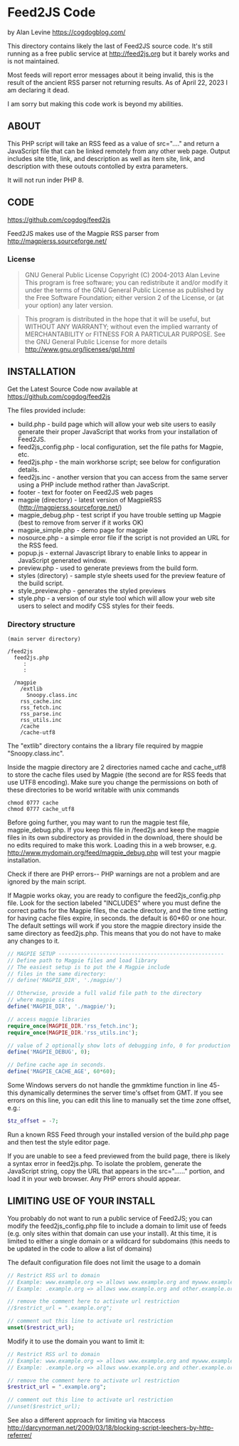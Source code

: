 Feed2JS Code
============
by Alan Levine https://cogdogblog.com/


This directory contains likely the last of Feed2JS source code. It's still running as a free public service at http://feed2js.org but it barely works and is not maintained. 

Most feeds will report error messages about it being invalid, this is the result of the ancient RSS parser not returning results. As of April 22, 2023 I am declaring it dead.


I am sorry but making this code work is beyond my abilities.

ABOUT
-----
This PHP script will take an RSS feed as a value of src="...." and return a JavaScript file that can be linked remotely from any other web page. Output includes site title, link, and description as well as item site, link, and description with these outouts contolled by extra parameters.

It will not run inder PHP 8.

CODE
----
https://github.com/cogdog/feed2js
 
Feed2JS makes use of the Magpie RSS parser from
http://magpierss.sourceforge.net/

### License
> GNU General Public License 
> Copyright (C) 2004-2013 Alan Levine
> This program is free software; you can redistribute it and/or
> modify it under the terms of the GNU General Public License
> as published by the Free Software Foundation; either version 2
> of the License, or (at your option) any later version.

> This program is distributed in the hope that it will be useful,
> but WITHOUT ANY WARRANTY; without even the implied warranty of
> MERCHANTABILITY or FITNESS FOR A PARTICULAR PURPOSE.  See the
> GNU General Public License for more details
> http://www.gnu.org/licenses/gpl.html

INSTALLATION
------------

Get the Latest Source Code now available at https://github.com/cogdog/feed2js

The files provided include:

*   build.php - build page which will allow your web site users to easily generate their proper JavaScript that works from your installation of Feed2JS.
*   feed2js_config.php - local configuration, set the file paths for Magpie, etc.
*   feed2js.php - the main workhorse script; see below for configuration details.
*   feed2js.inc - another version that you can access from the same server using a PHP include method rather than JavaScript.
*   footer - text for footer on Feed2JS web pages
*   magpie (directory) - latest version of MagpieRSS (http://magpierss.sourceforge.net/)
*   magpie_debug.php - test script if you have trouble setting up Magpie (best to remove from server if it works OK)
*   magpie_simple.php - demo page for magpie
*   nosource.php - a simple error file if the script is not provided an URL for the RSS feed.
*   popup.js - external Javascript library to enable links to appear in JavaScript generated window.
*   preview.php - used to generate previews from the build form.
*   styles (directory) - sample style sheets used for the preview feature of the build script.
*   style_preview.php - generates the styled previews
*   style.php - a version of our style tool which will allow your web site users to select and modify CSS styles for their feeds.


### Directory structure

```
(main server directory)

/feed2js
  feed2js.php
     :
     :

  /magpie
	/extlib  
	  Snoopy.class.inc
	rss_cache.inc
	rss_fetch.inc
	rss_parse.inc
	rss_utils.inc
	/cache
	/cache-utf8
```
	
The "extlib" directory contains the a library file required by magpie "Snoopy.class.inc".

Inside the magpie directory are 2 directories named cache and cache_utf8 to store the cache files used by Magpie (the second are for RSS feeds that use UTF8 encoding). Make sure you change the permissions on both of these directories to be world writable with unix commands 

```
chmod 0777 cache  
chmod 0777 cache_utf8
```
	
Before going further, you may want to run the magpie test file, magpie_debug.php. If you keep this file in  /feed2js and keep the magpie files in its own subdirectory as provided in the download, there should be no edits required to make this work. Loading this in a web browser, e.g. http://www.mydomain.org/feed/magpie_debug.php will test your magpie installation.

Check if there are PHP errors-- PHP warnings are not a problem and are ignored by the main script.

If Magpie works okay, you are ready to configure the feed2js_config.php file. Look for the section labeled "INCLUDES" where you must define the correct paths for the Magpie files, the cache directory, and the time setting for having cache files expire, in seconds. the default is 60*60 or one hour. The default settings will work if you store the magpie directory inside the same directory as feed2js.php. This means that you do not have to make any changes to it.

```php
// MAGPIE SETUP ----------------------------------------------------
// Define path to Magpie files and load library
// The easiest setup is to put the 4 Magpie include
// files in the same directory:
// define('MAGPIE_DIR', './magpie/')

// Otherwise, provide a full valid file path to the directory
// where magpie sites
define('MAGPIE_DIR', './magpie/');

// access magpie libraries
require_once(MAGPIE_DIR.'rss_fetch.inc');
require_once(MAGPIE_DIR.'rss_utils.inc');

// value of 2 optionally show lots of debugging info, 0 for production
define('MAGPIE_DEBUG', 0);

// Define cache age in seconds.
define('MAGPIE_CACHE_AGE', 60*60);
```

Some Windows servers do not handle the gmmktime function in line 45- this dynamically determines the server time's offset from GMT. If you see errors on this line, you can edit this line to manually set the time zone offset, e.g.:
```php
$tz_offset = -7;
```
 
Run a known RSS Feed through your installed version of the build.php page and then test the style editor page.

If you are unable to see a feed previewed from the build page, there is likely a syntax error in feed2js.php. To isolate the problem, generate the JavaScript string, copy the URL that appears in the src="......" portion, and load it in your web browser. Any PHP errors should appear.

LIMITING USE OF YOUR INSTALL
----------------------------

You probably do not want to run a public service of Feed2JS; you can modify the feed2js_config.php file to include a domain to limit use of feeds (e.g. only sites within that domain can use your install). At this time, it is limited to either a single domain or a wildcard for subdomains (this needs to be updated in the code to allow a list of domains)

The default configuration file does not limit the usage to a domain

```php
// Restrict RSS url to domain
// Example: www.example.org => allows www.example.org and mywww.example.org
// Example: .example.org => allows www.example.org and other.example.org

// remove the comment here to activate url restriction
//$restrict_url = ".example.org";

// comment out this line to activate url restriction
unset($restrict_url);
```

Modify it to use the domain you want to limit it:

```php
// Restrict RSS url to domain
// Example: www.example.org => allows www.example.org and mywww.example.org
// Example: .example.org => allows www.example.org and other.example.org

// remove the comment here to activate url restriction
$restrict_url = ".example.org";

// comment out this line to activate url restriction
//unset($restrict_url);
```

See also a different approach for limiting via htaccess
http://darcynorman.net/2009/03/18/blocking-script-leechers-by-http-referrer/
